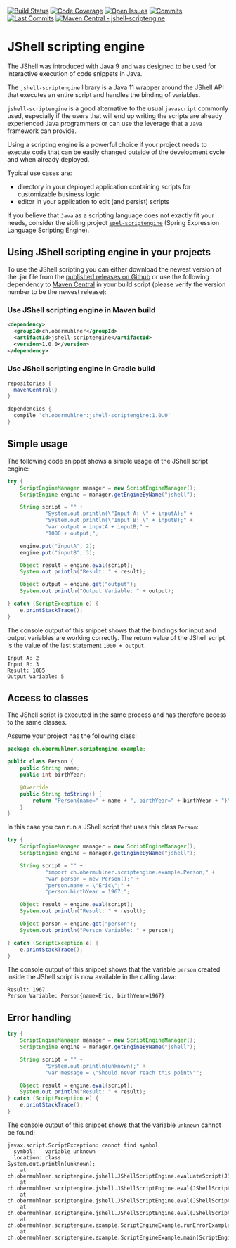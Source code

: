 [![Build Status](https://badgen.net/travis/eobermuhlner/jshell-scriptengine)](https://travis-ci.org/eobermuhlner/jshell-scriptengine)
[![Code Coverage](https://badgen.net/codecov/c/github/eobermuhlner/jshell-scriptengine)](https://codecov.io/gh/eobermuhlner/jshell-scriptengine)
[![Open Issues](https://badgen.net/github/open-issues/eobermuhlner/jshell-scriptengine)](https://github.com/eobermuhlner/jshell-scriptengine/issues)
[![Commits](https://badgen.net/github/commits/eobermuhlner/jshell-scriptengine)](https://github.com/eobermuhlner/jshell-scriptengine/graphs/commit-activity)
[![Last Commits](https://badgen.net/github/last-commit/eobermuhlner/jshell-scriptengine)](https://github.com/eobermuhlner/jshell-scriptengine/graphs/commit-activity)
[![Maven Central - jshell-scriptengine](https://img.shields.io/maven-central/v/ch.obermuhlner/jshell-scriptengine.svg)](https://search.maven.org/artifact/ch.obermuhlner/jshell-scriptengine)

# JShell scripting engine

The JShell was introduced with Java 9 and was designed to be used
for interactive execution of code snippets in Java.

The `jshell-scriptengine` library is a Java 11 wrapper around the JShell
API that executes an entire script and handles the binding of variables.

`jshell-scriptengine` is a good alternative to the usual `javascript`
commonly used, especially if the users that will end up writing the
scripts are already experienced Java programmers or can use the leverage
that a `Java` framework can provide.

Using a scripting engine is a powerful choice if your project needs to
execute code that can be easily changed outside of the development cycle
and when already deployed.

Typical use cases are:
- directory in your deployed application containing scripts for customizable business logic
- editor in your application to edit (and persist) scripts

If you believe that `Java` as a scripting language does not exactly fit
your needs, consider the sibling project
[`spel-scriptengine`](https://github.com/eobermuhlner/spel-scriptengine)
(Spring Expression Language Scripting Engine).

## Using JShell scripting engine in your projects 

To use the JShell scripting you can either download the newest version of the .jar file from the
[published releases on Github](https://github.com/eobermuhlner/jshell-scriptengine/releases/)
or use the following dependency to
[Maven Central](https://search.maven.org/#search%7Cga%7C1%7Cjshell-scriptengine)
in your build script (please verify the version number to be the newest release):

### Use JShell scripting engine in Maven build

```xml
<dependency>
  <groupId>ch.obermuhlner</groupId>
  <artifactId>jshell-scriptengine</artifactId>
  <version>1.0.0</version>
</dependency>
```

### Use JShell scripting engine in Gradle build

```gradle
repositories {
  mavenCentral()
}

dependencies {
  compile 'ch.obermuhlner:jshell-scriptengine:1.0.0'
}
```

## Simple usage

The following code snippet shows a simple usage of the JShell script engine:
```java
try {
    ScriptEngineManager manager = new ScriptEngineManager();
    ScriptEngine engine = manager.getEngineByName("jshell");

    String script = "" +
            "System.out.println(\"Input A: \" + inputA);" +
            "System.out.println(\"Input B: \" + inputB);" +
            "var output = inputA + inputB;" +
            "1000 + output;";

    engine.put("inputA", 2);
    engine.put("inputB", 3);

    Object result = engine.eval(script);
    System.out.println("Result: " + result);

    Object output = engine.get("output");
    System.out.println("Output Variable: " + output);

} catch (ScriptException e) {
    e.printStackTrace();
}
```

The console output of this snippet shows that the bindings for input and output variables are working correctly.
The return value of the JShell script is the value of the last statement `1000 + output`.
```console
Input A: 2
Input B: 3
Result: 1005
Output Variable: 5
```

## Access to classes

The JShell script is executed in the same process 
and has therefore access to the same classes.

Assume your project has the following class:
```java
package ch.obermuhlner.scriptengine.example;

public class Person {
    public String name;
    public int birthYear;

    @Override
    public String toString() {
        return "Person{name=" + name + ", birthYear=" + birthYear + "}";
    }
}
```

In this case you can run a JShell script that uses this class `Person`:
```java
try {
    ScriptEngineManager manager = new ScriptEngineManager();
    ScriptEngine engine = manager.getEngineByName("jshell");

    String script = "" +
            "import ch.obermuhlner.scriptengine.example.Person;" +
            "var person = new Person();" +
            "person.name = \"Eric\";" +
            "person.birthYear = 1967;";

    Object result = engine.eval(script);
    System.out.println("Result: " + result);

    Object person = engine.get("person");
    System.out.println("Person Variable: " + person);

} catch (ScriptException e) {
    e.printStackTrace();
}
```

The console output of this snippet shows that the variable `person` created inside the JShell script is now available in the calling Java:
```console
Result: 1967
Person Variable: Person{name=Eric, birthYear=1967}
```

## Error handling

```java
try {
    ScriptEngineManager manager = new ScriptEngineManager();
    ScriptEngine engine = manager.getEngineByName("jshell");

    String script = "" +
            "System.out.println(unknown);" +
            "var message = \"Should never reach this point\"";

    Object result = engine.eval(script);
    System.out.println("Result: " + result);
} catch (ScriptException e) {
    e.printStackTrace();
}
```

The console output of this snippet shows that the variable `unknown` cannot be found:
```console
javax.script.ScriptException: cannot find symbol
  symbol:   variable unknown
  location: class 
System.out.println(unknown);
	at ch.obermuhlner.scriptengine.jshell.JShellScriptEngine.evaluateScript(JShellScriptEngine.java:216)
	at ch.obermuhlner.scriptengine.jshell.JShellScriptEngine.eval(JShellScriptEngine.java:98)
	at ch.obermuhlner.scriptengine.jshell.JShellScriptEngine.eval(JShellScriptEngine.java:84)
	at ch.obermuhlner.scriptengine.jshell.JShellScriptEngine.eval(JShellScriptEngine.java:74)
	at ch.obermuhlner.scriptengine.example.ScriptEngineExample.runErrorExample(ScriptEngineExample.java:84)
	at ch.obermuhlner.scriptengine.example.ScriptEngineExample.main(ScriptEngineExample.java:14)
```
